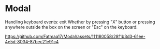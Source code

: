 # Modal
Handling keyboard events: exit
Whether by pressing "X" button or pressing anywhere outside the box on the screen or "Esc" on the keyboard.


https://github.com/Fatmaa17/Modal/assets/111180058/28f1b3d3-61ee-4e5d-8034-87bec21e91c4

